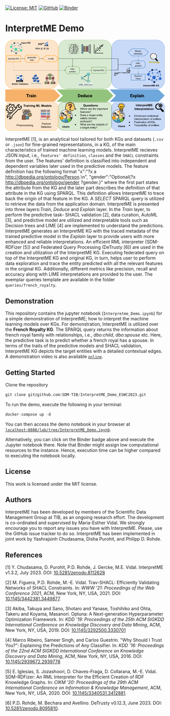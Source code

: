 [![License: MIT](https://img.shields.io/badge/License-MIT-yellow.svg)](LICENSE)
[![GitHub](https://img.shields.io/badge/GitHub-SDM--TIB%2FInterpretME-blue?logo=GitHub)](https://github.com/SDM-TIB/InterpretME)
[![Binder](https://mybinder.org/badge_logo.svg)](https://mybinder.org/v2/gh/SDM-TIB/InterpretME_Demo_ESWC2023/HEAD?labpath=InterpretME_Demo.ipynb)

# InterpretME Demo

![InterpretME Design Pattern](https://raw.githubusercontent.com/SDM-TIB/InterpretME_Demo/main/images/DesignPattern.png "InterpretME Design Pattern")

InterpretME [1], is an analytical tool tailored for both KGs and datasets (`.csv` or `.json`) for fine-grained representations, in a KG, of the main characteristics of trained machine learning models. InterpretME recieves JSON input, i.e., `features' definition`, `classes` and the `SHACL` constraints from the user. 
The features' definition is classified into independent and dependent variables later used in the predictive models. 
The feature definition has the following format "x":"?x a <http://dbpedia.org/ontology/Person>.\n", "gender":"Optional{?x <http://dbpedia.org/ontology/gender> ?gender.}" where the first part states the attribute from the KG and the later part describes the definition of that attribute in the KG using SPARQL. 
This definition allows InterpretME to trace back the origin of that feature in the KG. A *SELECT* SPARQL query is utilized to retrieve the data from the application domain. InterpretME is presented into three layers:*Train*, *Deduce* and *Explain* layer. 
In the *Train* layer, to perform the predictive task- SHACL validation [2], data curation, AutoML [3], and predictive model are utilized and interpretable tools such as Decision trees and LIME [4] are implemented to understand the predictions. 
InterpretME generates an InterpretME KG with the traced metadata of the trained predictive model in the *Explain* layer to provide users with more enhanced and reliable interpretations. 
An efficient RML interpreter (SDM-RDFizer [5]) and Federated Query Processing (DeTrusty [6]) are used in the creation and utilization of the InterpretME KG. Executing federated query on top of the InterpretME KG and original KG, in turn, helps user to perform data exploration and trace the entity predicted with all the relevant features in the original KG. 
Additionally, different metrics like precision, recall and accuracy along with LIME interpretations are provided to the user. 
The exemplar queries template are available in the folder `queries/french_royalty`.


## Demonstration
This repository contains the jupyter notebook (`Interpretme_Demo.ipynb`) for a simple demonstration of InterpretME; how to interpret the machine learning models over KGs.
For demonstration, InterpretME is utilized over the **French Royalty KG**. The SPARQL query returns the information about french royal family with relationships, i.e., *dbo:child*, *dbo:spouse* etc. Here, the predictive task is to predict whether a french royal has a spouse.
In terms of the traits of the predictive models and SHACL validation, InterpretME KG depicts the target entities with a detailed contextual edges.
A demonstration video is also available [`online`](https://www.youtube.com/watch?v=-DPec1sLsHs).
## Getting Started
Clone the repository
```python
git clone git@github.com:SDM-TIB/InterpretME_Demo_ESWC2023.git
```

To run the demo, execute the following in your terminal:
```python
docker-compose up -d
```

You can then access the demo notebook in your browser at [`localhost:8888/lab/tree/InterpretME_Demo.ipynb`](http://localhost:8888/lab/tree/InterpretME_Demo.ipynb).

Alternatively, you can click on the Binder badge above and execute the Jupyter notebook there. Note that Binder might assign low computational resources to the instance. Hence, execution time can be higher compared to executing the notebook locally.

## License
This work is licensed under the MIT license.

## Authors
InterpretME has been developed by members of the Scientific Data Management Group at TIB, as an ongoing research effort.
The development is co-ordinated and supervised by Maria-Esther Vidal.
We strongly encourage you to report any issues you have with InterpretME.
Please, use the GitHub issue tracker to do so.
InterpretME has been implemented in joint work by Yashrajsinh Chudasama, Disha Purohit, and Philipp D. Rohde.

## References
[1] Y. Chudasama, D. Purohit, P.D. Rohde, J. Gercke, M.E. Vidal. InterpretME v1.3.2, July 2023. DOI: [10.5281/zenodo.8112628](https://doi.org/10.5281/zenodo.8112628)

[2] M. Figuera, P.D. Rohde, M.-E. Vidal. Trav-SHACL: Efficiently Validating Networks of SHACL Constraints. In: *WWW '21: Proceedings of the Web Conference 2021*, ACM, New York, NY, USA, 2021. DOI: [10.1145/3442381.3449877](https://doi.org/10.1145/3442381.3449877).

[3] Akiba, Takuya and Sano, Shotaro and Yanase, Toshihiko and Ohta, Takeru and Koyama, Masanori. Optuna: A Next-generation Hyperparameter Optimization Framework. In: *KDD '19: Proceedings of the 25th ACM SIGKDD International Conference on Knowledge Discovery and Data Mining*, ACM, New York, NY, USA, 2019. DOI: [10.1145/3292500.3330701](https://doi.org/10.1145/3292500.3330701)

[4] Marco Ribeiro, Sameer Singh, and Carlos Guestrin. "Why Should I Trust You?": Explaining the Predictions of Any Classifier. In: *KDD '16: Proceedings of the 22nd ACM SIGKDD International Conference on Knowledge Discovery and Data Mining*, ACM, New York, NY, USA, 2016. DOI: [10.1145/2939672.2939778](https://doi.org/10.1145/2939672.2939778)

[5] E. Iglesias, S. Jozashoori, D. Chaves-Fraga, D. Collarana, M.-E. Vidal. SDM-RDFizer: An RML Interpreter for the Efficient Creation of RDF Knowledge Graphs. In: *CIKM '20: Proceedings of the 29th ACM International Conference on Information & Knowledge Management*, ACM, New York, NY, USA, 2020. DOI: [10.1145/3340531.3412881](https://doi.org/10.1145/3340531.3412881).

[6] P.D. Rohde, M. Bechara and Avellino. DeTrusty v0.12.3, June 2023. DOI: [10.5281/zenodo.8095810](https://doi.org/10.5281/zenodo.8095810).
